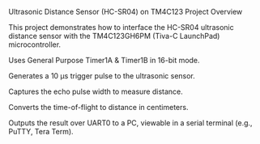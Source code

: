 Ultrasonic Distance Sensor (HC-SR04) on TM4C123
Project Overview

This project demonstrates how to interface the HC-SR04 ultrasonic distance sensor with the TM4C123GH6PM (Tiva-C LaunchPad) microcontroller.

Uses General Purpose Timer1A & Timer1B in 16-bit mode.

Generates a 10 µs trigger pulse to the ultrasonic sensor.

Captures the echo pulse width to measure distance.

Converts the time-of-flight to distance in centimeters.

Outputs the result over UART0 to a PC, viewable in a serial terminal (e.g., PuTTY, Tera Term).
